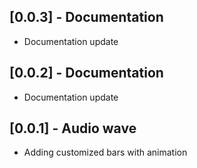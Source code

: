 ## [0.0.3] - Documentation

- Documentation update

## [0.0.2] - Documentation

- Documentation update

## [0.0.1] - Audio wave

- Adding customized bars with animation
